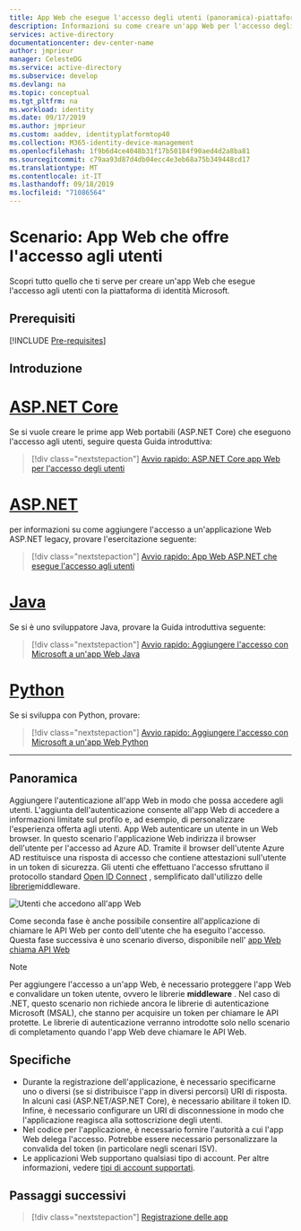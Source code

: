 ```yaml
---
title: App Web che esegue l'accesso degli utenti (panoramica)-piattaforma di identità Microsoft
description: Informazioni su come creare un'app Web per l'accesso degli utenti (panoramica)
services: active-directory
documentationcenter: dev-center-name
author: jmprieur
manager: CelesteDG
ms.service: active-directory
ms.subservice: develop
ms.devlang: na
ms.topic: conceptual
ms.tgt_pltfrm: na
ms.workload: identity
ms.date: 09/17/2019
ms.author: jmprieur
ms.custom: aaddev, identityplatformtop40
ms.collection: M365-identity-device-management
ms.openlocfilehash: 1f9b6d4ce4048b31f17b50184f90aed4d2a8ba81
ms.sourcegitcommit: c79aa93d87d4db04ecc4e3eb68a75b349448cd17
ms.translationtype: MT
ms.contentlocale: it-IT
ms.lasthandoff: 09/18/2019
ms.locfileid: "71086564"
---
```

# <a name="scenario-web-app-that-signs-in-users"></a>Scenario: App Web che offre l'accesso agli utenti

Scopri tutto quello che ti serve per creare un'app Web che esegue l'accesso agli utenti con la piattaforma di identità Microsoft.

## <a name="prerequisites"></a>Prerequisiti

[!INCLUDE [Pre-requisites](../../../includes/active-directory-develop-scenarios-prerequisites.md)]

## <a name="getting-started"></a>Introduzione

# <a name="aspnet-coretabaspnetcore"></a>[ASP.NET Core](#tab/aspnetcore)

Se si vuole creare le prime app Web portabili (ASP.NET Core) che eseguono l'accesso agli utenti, seguire questa Guida introduttiva:

> [!div class="nextstepaction"]
> [Avvio rapido: ASP.NET Core app Web per l'accesso degli utenti](quickstart-v2-aspnet-core-webapp.md)

# <a name="aspnettabaspnet"></a>[ASP.NET](#tab/aspnet)

per informazioni su come aggiungere l'accesso a un'applicazione Web ASP.NET legacy, provare l'esercitazione seguente:

> [!div class="nextstepaction"]
> [Avvio rapido: App Web ASP.NET che esegue l'accesso agli utenti](quickstart-v2-aspnet-webapp.md)

# <a name="javatabjava"></a>[Java](#tab/java)

Se si è uno sviluppatore Java, provare la Guida introduttiva seguente:

> [!div class="nextstepaction"]
> [Avvio rapido: Aggiungere l'accesso con Microsoft a un'app Web Java](quickstart-v2-java-webapp.md)

# <a name="pythontabpython"></a>[Python](#tab/python)

Se si sviluppa con Python, provare:

> [!div class="nextstepaction"]
> [Avvio rapido: Aggiungere l'accesso con Microsoft a un'app Web Python](quickstart-v2-python-webapp.md)

---

## <a name="overview"></a>Panoramica

Aggiungere l'autenticazione all'app Web in modo che possa accedere agli utenti. L'aggiunta dell'autenticazione consente all'app Web di accedere a informazioni limitate sul profilo e, ad esempio, di personalizzare l'esperienza offerta agli utenti. App Web autenticare un utente in un Web browser. In questo scenario l'applicazione Web indirizza il browser dell'utente per l'accesso ad Azure AD. Tramite il browser dell'utente Azure AD restituisce una risposta di accesso che contiene attestazioni sull'utente in un token di sicurezza. Gli utenti che effettuano l'accesso sfruttano il protocollo standard [Open ID Connect](./v2-protocols-oidc.md) , semplificato dall'utilizzo delle [librerie](scenario-web-app-sign-user-app-configuration.md#libraries-used-to-protect-web-apps)middleware.

![Utenti che accedono all'app Web](./media/scenario-webapp/scenario-webapp-signs-in-users.svg)

Come seconda fase è anche possibile consentire all'applicazione di chiamare le API Web per conto dell'utente che ha eseguito l'accesso. Questa fase successiva è uno scenario diverso, disponibile nell' [app Web chiama API Web](scenario-web-app-call-api-overview.md)

> [!NOTE]
> Per aggiungere l'accesso a un'app Web, è necessario proteggere l'app Web e convalidare un token utente, ovvero le librerie **middleware** . Nel caso di .NET, questo scenario non richiede ancora le librerie di autenticazione Microsoft (MSAL), che stanno per acquisire un token per chiamare le API protette. Le librerie di autenticazione verranno introdotte solo nello scenario di completamento quando l'app Web deve chiamare le API Web.

## <a name="specifics"></a>Specifiche

- Durante la registrazione dell'applicazione, è necessario specificarne uno o diversi (se si distribuisce l'app in diversi percorsi) URI di risposta. In alcuni casi (ASP.NET/ASP.NET Core), è necessario abilitare il token ID. Infine, è necessario configurare un URI di disconnessione in modo che l'applicazione reagisca alla sottoscrizione degli utenti.
- Nel codice per l'applicazione, è necessario fornire l'autorità a cui l'app Web delega l'accesso. Potrebbe essere necessario personalizzare la convalida del token (in particolare negli scenari ISV).
- Le applicazioni Web supportano qualsiasi tipo di account. Per altre informazioni, vedere [tipi di account supportati](v2-supported-account-types.md).

## <a name="next-steps"></a>Passaggi successivi

> [!div class="nextstepaction"]
> [Registrazione delle app](scenario-web-app-sign-user-app-registration.md)
